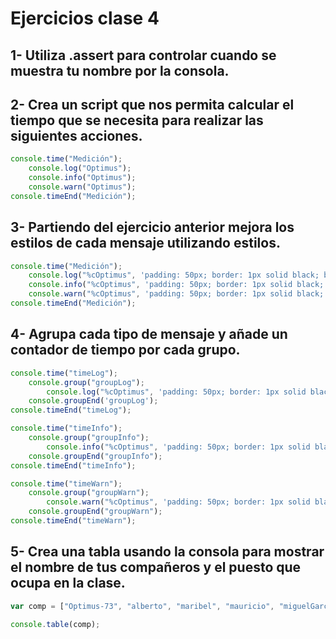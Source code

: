# Ejercicios clase 4

## 1- Utiliza .assert para controlar cuando se muestra tu nombre por la consola.

## 2- Crea un script que nos permita calcular el tiempo que se necesita para realizar las siguientes acciones.

```javascript
console.time("Medición");
	console.log("Optimus");
	console.info("Optimus");
	console.warn("Optimus");
console.timeEnd("Medición");
```

## 3- Partiendo del ejercicio anterior mejora los estilos de cada mensaje utilizando estilos.

```javascript
console.time("Medición");
	console.log("%cOptimus", 'padding: 50px; border: 1px solid black; border-radius: 10px; text-align: center; font-size: 20px; background-color: white; color: black;');
	console.info("%cOptimus", 'padding: 50px; border: 1px solid black; border-radius: 10px; text-align: center; font-size: 20px; background-color: #82b1ff; color: white;');
	console.warn("%cOptimus", 'padding: 50px; border: 1px solid black; border-radius: 10px; text-align: center; font-size: 20px; background-color: #ffff8d; color: black;');
console.timeEnd("Medición");
```

## 4- Agrupa cada tipo de mensaje y añade un contador de tiempo por cada grupo.

```javascript
console.time("timeLog");
	console.group("groupLog");
		console.log("%cOptimus", 'padding: 50px; border: 1px solid black; border-radius: 10px; text-align: center; font-size: 20px; background-color: white; color: black;');
	console.groupEnd('groupLog');
console.timeEnd("timeLog");

console.time("timeInfo");
	console.group("groupInfo");
		console.info("%cOptimus", 'padding: 50px; border: 1px solid black; border-radius: 10px; text-align: center; font-size: 20px; background-color: #82b1ff; color: white;');
	console.groupEnd("groupInfo");
console.timeEnd("timeInfo");

console.time("timeWarn");
	console.group("groupWarn");
		console.warn("%cOptimus", 'padding: 50px; border: 1px solid black; border-radius: 10px; text-align: center; font-size: 20px; background-color: #ffff8d; color: black;');
	console.groupEnd("groupWarn");
console.timeEnd("timeWarn");
```

## 5- Crea una tabla usando la consola para mostrar el nombre de tus compañeros y el puesto que ocupa en la clase.

```javascript
var comp = ["Optimus-73", "alberto", "maribel", "mauricio", "miguelGarcia", "ulisesGascon"];

console.table(comp);
```